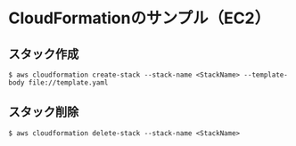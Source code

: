 # CloudFormationのサンプル（EC2）

## スタック作成

```
$ aws cloudformation create-stack --stack-name <StackName> --template-body file://template.yaml
```

## スタック削除

```
$ aws cloudformation delete-stack --stack-name <StackName>
```
